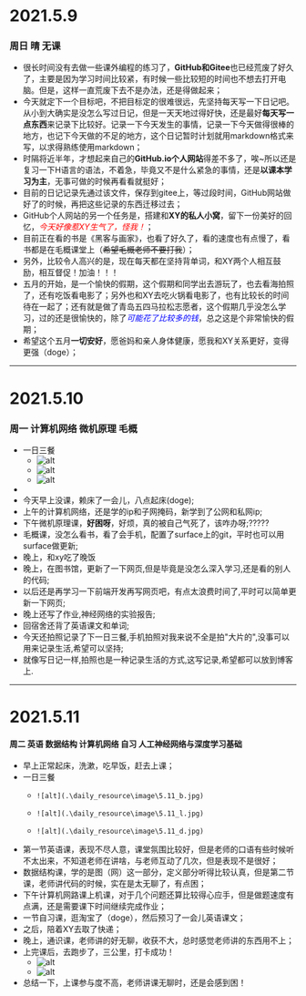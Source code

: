 # 2021.5.9

### 周日 晴 无课

- 很长时间没有去做一些课外编程的练习了，**GitHub和Gitee**也已经荒废了好久了，主要是因为学习时间比较紧，有时候一些比较短的时间也不想去打开电脑。但是，这样一直荒废下去不是办法，还是得做起来；
- 今天就定下一个目标吧，不把目标定的很难很远，先坚持每天写一下日记吧。从小到大确实是没怎么写过日记，但是一天天地过得好快，还是最好**每天写一点东西**来记录下比较好。记录一下今天发生的事情，记录一下今天做得很棒的地方，也记下今天做的不足的地方，这个日记暂时计划就用markdown格式来写，以求得熟练使用markdown；
- 时隔将近半年，才想起来自己的**GitHub.io个人网站**得差不多了，唉~所以还是复习一下H语言的语法，不着急，毕竟又不是什么紧急的事情，还是**以课本学习为主**，无事可做的时候再看看就挺好；
- 目前的日记记录先通过该文件，保存到gitee上，等过段时间，GitHub网站做好了的时候，再把这些记录的东西迁移过去；
- GitHub个人网站的另一个任务是，搭建和**XY的私人小窝**，留下一份美好的回忆，<font color=red>*今天好像惹XY生气了，怪我！*</font>；
- 目前正在看的书是《黑客与画家》，也看了好久了，看的速度也有点慢了，看书都是在毛概课堂上（~~希望毛概老师不要打我~~）；
- 另外，比较令人高兴的是，现在每天都在坚持背单词，和XY两个人相互鼓励，相互督促！加油！！！
- 五月的开始，是一个愉快的假期，这个假期和同学出去游玩了，也去看海拍照了，还有吃饭看电影了；另外也和XY去吃火锅看电影了，也有比较长的时间待在一起了；还有就是做了青岛五四马拉松志愿者，这个假期几乎没怎么学习，过的还是很愉快的，除了<font color=blue>*可能花了比较多的钱*</font>，总之这是个非常愉快的假期；
- 希望这个五月**一切安好**，愿爸妈和亲人身体健康，愿我和XY关系更好，变得更强（doge）；

---



# 2021.5.10

### 周一 计算机网络 微机原理 毛概
- 一日三餐
  - ![alt](.\daily_resource\image\5.10_b.jpg)
  - ![alt](.\daily_resource\image\5.10_l.jpg)
  - ![alt](.\daily_resource\image\5.10_d.jpg)
- 
- 今天早上没课，赖床了一会儿，八点起床(doge);
- 上午的计算机网络，还是学的ip和子网掩码，新学到了公网和私网ip;
- 下午微机原理课，**好困呀**，好烦，真的被自己气死了，该咋办呀;?????
- 毛概课，没怎么看书，看了会手机，配置了surface上的git，平时也可以用surface做更新;
- 晚上，和xy吃了晚饭
- 晚上，在图书馆，更新了一下网页,但是毕竟是没怎么深入学习,还是看的别人的代码;
- 以后还是再学习一下前端开发再写网页吧，有点太浪费时间了,平时可以简单更新一下网页;
- 晚上还写了作业,神经网络的实验报告;
- 回宿舍还背了英语课文和单词;
- 今天还拍照记录了下一日三餐,手机拍照对我来说不全是拍"大片的",没事可以用来记录生活,希望可以坚持;
- 就像写日记一样,拍照也是一种记录生活的方式,这写记录,希望都可以放到博客上.


---
# 2021.5.11
#### 周二 英语 数据结构 计算机网络 自习 人工神经网络与深度学习基础
- 早上正常起床，洗漱，吃早饭，赶去上课；
- 一日三餐
  - 	![alt](.\daily_resource\image\5.11_b.jpg)
  - 	![alt](.\daily_resource\image\5.11_l.jpg)
  - 	![alt](.\daily_resource\image\5.11_d.jpg)
- 第一节英语课，表现不尽人意，课堂氛围比较好，但是老师的口语有些时候听不太出来，不知道老师在讲啥，与老师互动了几次，但是表现不是很好；
- 数据结构课，学的是图（网）这一部分，定义部分听得比较认真，但是第二节课，老师讲代码的时候，实在是太无聊了，有点困；
- 下午计算机网路课上机课，对于几个问题还算比较得心应手，但是做题速度有点满，还是需要课下时间继续完成作业；
- 一节自习课，逛淘宝了（doge），然后预习了一会儿英语课文；
- 之后，陪着XY去取了快递；
- 晚上，通识课，老师讲的好无聊，收获不大，总时感觉老师讲的东西用不上；
- 上完课后，去跑步了，三公里，打卡成功！
  - ![alt](.\daily_resource\image\5.11_r1.jpg)
  - ![alt](.\daily_resource\image\5.11_r2.jpg)
- 总结一下，上课参与度不高，老师讲课无聊时，还是会感到困！